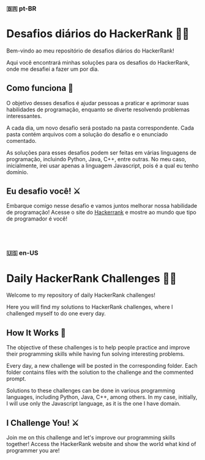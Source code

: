 ### 🇧🇷 pt-BR

# Desafios diários do HackerRank 🧠🧩
Bem-vindo ao meu repositório de desafios diários do HackerRank!

Aqui você encontrará minhas soluções para os desafios do HackerRank, onde me desafiei a fazer um por dia.

## Como funciona 🤔
O objetivo desses desafios é ajudar pessoas a praticar e aprimorar suas habilidades de programação, enquanto se diverte resolvendo problemas interessantes.

A cada dia, um novo desafio será postado na pasta correspondente. Cada pasta contém arquivos com a solução do desafio e o enunciado comentado.

As soluções para esses desafios podem ser feitas em várias linguagens de programação, incluindo Python, Java, C++, entre outras. No meu caso, inicialmente, irei usar apenas a linguagem Javascript, pois é a qual eu tenho domínio.

## Eu desafio você! ⚔️
Embarque comigo nesse desafio e vamos juntos melhorar nossa habilidade de programação! Acesse o site do [Hackerrank](https://www.hackerrank.com/dashboard) e mostre ao mundo que tipo de programador é você!

<br/>
<br/>

### 🇺🇸 en-US

# Daily HackerRank Challenges 🧠🧩
Welcome to my repository of daily HackerRank challenges!

Here you will find my solutions to HackerRank challenges, where I challenged myself to do one every day.

## How It Works 🤔
The objective of these challenges is to help people practice and improve their programming skills while having fun solving interesting problems.

Every day, a new challenge will be posted in the corresponding folder. Each folder contains files with the solution to the challenge and the commented prompt.

Solutions to these challenges can be done in various programming languages, including Python, Java, C++, among others. In my case, initially, I will use only the Javascript language, as it is the one I have domain.

## I Challenge You! ⚔️
Join me on this challenge and let's improve our programming skills together! Access the HackerRank website and show the world what kind of programmer you are!
